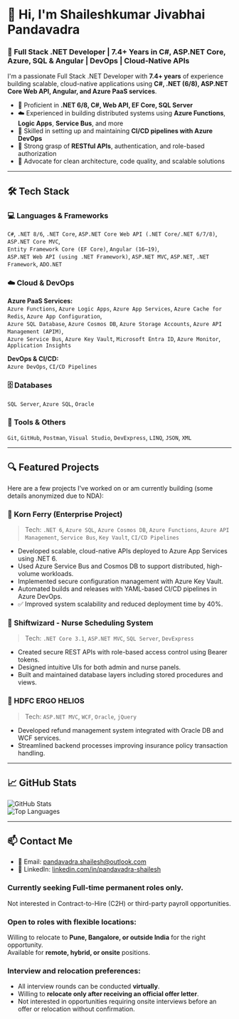 # 👋 Hi, I'm Shaileshkumar Jivabhai Pandavadra  

### 🚀 Full Stack .NET Developer | 7.4+ Years in C#, ASP.NET Core, Azure, SQL & Angular | DevOps | Cloud-Native APIs

I'm a passionate Full Stack .NET Developer with **7.4+ years** of experience building scalable, cloud-native applications using **C#, .NET (6/8), ASP.NET Core Web API, Angular, and Azure PaaS services**.

- 🔧 Proficient in **.NET 6/8, C#, Web API, EF Core, SQL Server**
- ☁️ Experienced in building distributed systems using **Azure Functions**, **Logic Apps**, **Service Bus**, and more
- 🚀 Skilled in setting up and maintaining **CI/CD pipelines with Azure DevOps**
- 🔐 Strong grasp of **RESTful APIs**, authentication, and role-based authorization
- 🧠 Advocate for clean architecture, code quality, and scalable solutions

---

## 🛠️ Tech Stack

### 💻 Languages & Frameworks  
`C#`, `.NET 8/6`, `.NET Core`, `ASP.NET Core Web API (.NET Core/.NET 6/7/8)`, `ASP.NET Core MVC`,  
`Entity Framework Core (EF Core)`, `Angular (16–19)`,  
`ASP.NET Web API (using .NET Framework)`, `ASP.NET MVC`, `ASP.NET`, `.NET Framework`, `ADO.NET`

### ☁️ Cloud & DevOps  

**Azure PaaS Services:**  
`Azure Functions`, `Azure Logic Apps`, `Azure App Services`, `Azure Cache for Redis`, `Azure App Configuration`,  
`Azure SQL Database`, `Azure Cosmos DB`, `Azure Storage Accounts`, `Azure API Management (APIM)`,  
`Azure Service Bus`, `Azure Key Vault`, `Microsoft Entra ID`, `Azure Monitor`, `Application Insights`  

**DevOps & CI/CD:**  
`Azure DevOps`, `CI/CD Pipelines`

### 🗄️ Databases  
`SQL Server`, `Azure SQL`, `Oracle`

### 🧰 Tools & Others  
`Git`, `GitHub`, `Postman`, `Visual Studio`, `DevExpress`, `LINQ`, `JSON`, `XML`

---

## 🔍 Featured Projects

Here are a few projects I've worked on or am currently building (some details anonymized due to NDA):

### 🔷 Korn Ferry (Enterprise Project)
> Tech: `.NET 6`, `Azure SQL`, `Azure Cosmos DB`, `Azure Functions`, `Azure API Management`, `Service Bus`, `Key Vault`, `CI/CD Pipelines`

- Developed scalable, cloud-native APIs deployed to Azure App Services using .NET 6.
- Used Azure Service Bus and Cosmos DB to support distributed, high-volume workloads.
- Implemented secure configuration management with Azure Key Vault.
- Automated builds and releases with YAML-based CI/CD pipelines in Azure DevOps.
- ✅ Improved system scalability and reduced deployment time by 40%.

### 🔷 Shiftwizard - Nurse Scheduling System
> Tech: `.NET Core 3.1`, `ASP.NET MVC`, `SQL Server`, `DevExpress`

- Created secure REST APIs with role-based access control using Bearer tokens.
- Designed intuitive UIs for both admin and nurse panels.
- Built and maintained database layers including stored procedures and views.

### 🔷 HDFC ERGO HELIOS
> Tech: `ASP.NET MVC`, `WCF`, `Oracle`, `jQuery`

- Developed refund management system integrated with Oracle DB and WCF services.
- Streamlined backend processes improving insurance policy transaction handling.

---

## 📈 GitHub Stats

![GitHub Stats](https://github-readme-stats.vercel.app/api?username=Shailesh-Pandavadra&show_icons=true&theme=tokyonight)  
![Top Languages](https://github-readme-stats.vercel.app/api/top-langs/?username=Shailesh-Pandavadra&layout=compact&theme=tokyonight)

---

## 📫 Contact Me

- 📧 Email: [pandavadra.shailesh@outlook.com](mailto:pandavadra.shailesh@outlook.com)  
- 🔗 LinkedIn: [linkedin.com/in/pandavadra-shailesh](https://linkedin.com/in/pandavadra-shailesh)  

### Currently seeking **Full-time permanent** roles only.  
Not interested in Contract-to-Hire (C2H) or third-party payroll opportunities.  

### Open to roles with flexible locations:  
Willing to relocate to **Pune, Bangalore, or outside India** for the right opportunity.  
Available for **remote, hybrid, or onsite** positions.  

### Interview and relocation preferences:  
- All interview rounds can be conducted **virtually**.  
- Willing to **relocate only after receiving an official offer letter**.  
- Not interested in opportunities requiring onsite interviews before an offer or relocation without confirmation.
